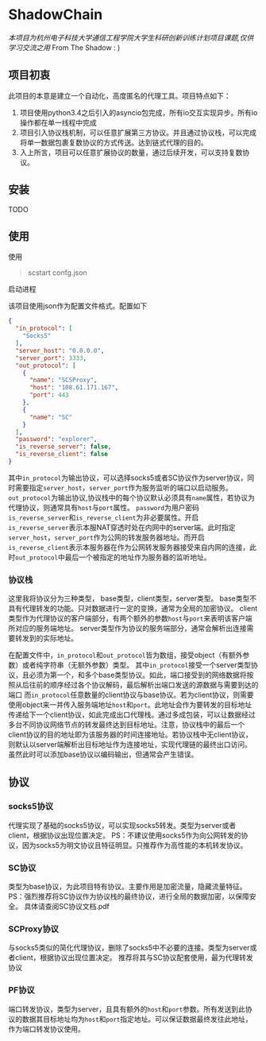# ShadowChain
*本项目为杭州电子科技大学通信工程学院大学生科研创新训练计划项目课题,仅供学习交流之用*
From The Shadow  : )

## 项目初衷
此项目的本意是建立一个自动化，高度匿名的代理工具。项目特点如下：
1. 项目使用python3.4之后引入的asyncio包完成，所有io交互实现异步。所有io操作都在单一线程中完成
2. 项目引入协议栈机制，可以任意扩展第三方协议。并且通过协议栈，可以完成将单一数据包裹复数协议的方式传送。达到链式代理的目的。
3. 入上所言，项目可以任意扩展协议的数量，通过后续开发，可以支持复数协议。


## 安装
TODO

## 使用
使用
> scstart confg.json

启动进程

该项目使用json作为配置文件格式。配置如下
```json
{
  "in_protocol": [
    "Socks5"
  ],
  "server_host": "0.0.0.0",
  "server_port": 3333,
  "out_protocol": [
    {
      "name": "SCSProxy",
      "host": "108.61.171.167",
      "port": 443
    },
    {
      "name": "SC"
    }
  ],
  "password": "explorer",
  "is_reverse_server": false,
  "is_reverse_client": false
}
```

其中`in_protocol`为输出协议，可以选择socks5或者SC协议作为server协议，同时需要指定`server_host`，`server_port`作为服务监听的端口以启动服务。
`out_protocol`为输出协议,协议栈中的每个协议默认必须具有`name`属性，若协议为代理协议，则通常具有`host`与`port`属性。
`password`为用户密码
`is_reverse_server`和`is_reverse_client`为非必要属性。开启`is_reverse_server`表示本服NAT穿透时处在内网中的server端。此时指定`server_host`，`server_port`作为公网的转发服务器地址。而开启`is_reverse_client`表示本服务器在作为公网转发服务器接受来自内网的连接，此时`out_protocol`中最后一个被指定的地址作为服务器的监听地址。

### 协议栈
这里我将协议分为三种类型， base类型，client类型，server类型。
base类型不具有代理转发的功能。只对数据进行一定的变换，通常为全局的加密协议。
client类型作为代理协议的客户端部分，有两个额外的参数`host`与`port`来表明该客户端所对应的服务端地址。
server类型作为协议的服务端部分，通常会解析出连接需要转发到的实际地址。

在配置文件中，`in_protocol`和`out_protocol`皆为数组，接受object（有额外参数）或者纯字符串（无额外参数）类型。
其中`in_protocol`接受一个server类型协议，且必须为第一个，和多个base类型协议。如此，端口接受到的网络数据将按照从后往前的顺序经过各个协议解码，最后解析出端口发送的源数据与需要到达的端口
而`in_protocol`任意数量的client协议与base协议。若为client协议，则需要使用object来一并传入服务端地址`host`和`port`。此地址会作为要转发的目标地址传递给下一个client协议，如此完成出口代理栈。通过多成包装，可以让数据经过多台不同协议网络节点的转发最终达到目标地址。注意，协议栈中的最后一个client协议的目的地址即为该服务器的时间连接地址。若协议栈中无client协议，则默认以server端解析出目标地址作为连接地址，实现代理链的最终出口访问。虽然此时可以添加base协议以编码输出，但通常会产生错误。

## 协议

### socks5协议
代理实现了基础的socks5协议，可以实现socks5转发。类型为server或者client，根据协议出现位置决定。
PS：不建议使用socks5作为向公网转发的协议，因为socks5为明文协议且特征明显。只推荐作为高性能的本机转发协议。

### SC协议
类型为base协议，为此项目特有协议。主要作用是加密流量，隐藏流量特征。
PS：强烈推荐将SC协议作为协议栈的最终协议，进行全局的数据加密，以保障安全。
具体请查阅SC协议文档.pdf

### SCProxy协议
与socks5类似的简化代理协议，删除了socks5中不必要的连接。类型为server或者client，根据协议出现位置决定。
推荐将其与SC协议配套使用，最为代理转发协议

### PF协议
端口转发协议，类型为server，且具有额外的`host`和`port`参数。所有发送到此协议的数据其目标地址均为`host`和`port`指定地址。可以保证数据最终发往此地址，作为端口转发协议使用。